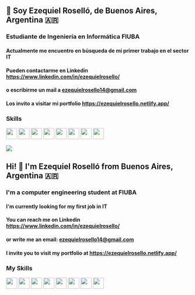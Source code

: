 ## 👋 Soy Ezequiel Roselló, de Buenos Aires, Argentina 🇦🇷
### Estudiante de Ingeniería en Informática FIUBA

#### Actualmente me encuentro en búsqueda de mi primer trabajo en el sector IT
#### Pueden contactarme en Linkedin https://www.linkedin.com/in/ezequielrosello/
#### o escribirme un mail a ezequielrosello14@gmail.com
#### Los invito a visitar mi portfolio https://ezequielrosello.netlify.app/

### Skills
<img src="https://upload.wikimedia.org/wikipedia/commons/thumb/6/6a/JavaScript-logo.png/768px-JavaScript-logo.png" width="30px">        <img src="https://upload.wikimedia.org/wikipedia/commons/thumb/c/c3/Python-logo-notext.svg/1200px-Python-logo-notext.svg.png" width="30px">    <img src="https://cdn-icons-png.flaticon.com/256/226/226777.png" width="30px">    <img src="https://upload.wikimedia.org/wikipedia/commons/thumb/1/18/ISO_C%2B%2B_Logo.svg/1200px-ISO_C%2B%2B_Logo.svg.png" width="30px">    <img src="https://cdn-icons-png.flaticon.com/512/6132/6132220.png" width="30px">    <img src="https://static-00.iconduck.com/assets.00/file-type-prolog-icon-2048x2048-3vfnh6jh.png" width="30px">    <img src="https://cdn4.iconfinder.com/data/icons/logos-and-brands/512/167_Html5_logo_logos-512.png" width="30px">    <img src="https://img.icons8.com/?size=512&id=21278&format=png" width="30px">



<picture>
  <source
    srcset="https://github-readme-stats.vercel.app/api?username=anuraghazra&show_icons=true&theme=dark"
    media="(prefers-color-scheme: dark)"
  />
  <source
    srcset="https://github-readme-stats.vercel.app/api?username=anuraghazra&show_icons=true"
    media="(prefers-color-scheme: light), (prefers-color-scheme: no-preference)"
  />
  <img src="https://github-readme-stats.vercel.app/api?username=anuraghazra&show_icons=true" />
</picture>



## 

## Hi! 👋 I'm Ezequiel Roselló from Buenos Aires, Argentina 🇦🇷
### I'm a computer engineering student at FIUBA

#### I'm currently looking for my first job in IT
#### You can reach me on Linkedin https://www.linkedin.com/in/ezequielrosello/
#### or write me an email: ezequielrosello14@gmail.com
#### I invite you to visit my portfolio at https://ezequielrosello.netlify.app/

### My Skills
<img src="https://upload.wikimedia.org/wikipedia/commons/thumb/6/6a/JavaScript-logo.png/768px-JavaScript-logo.png" width="30px">        <img src="https://upload.wikimedia.org/wikipedia/commons/thumb/c/c3/Python-logo-notext.svg/1200px-Python-logo-notext.svg.png" width="30px">    <img src="https://cdn-icons-png.flaticon.com/256/226/226777.png" width="30px">    <img src="https://upload.wikimedia.org/wikipedia/commons/thumb/1/18/ISO_C%2B%2B_Logo.svg/1200px-ISO_C%2B%2B_Logo.svg.png" width="30px">    <img src="https://cdn-icons-png.flaticon.com/512/6132/6132220.png" width="30px">    <img src="https://static-00.iconduck.com/assets.00/file-type-prolog-icon-2048x2048-3vfnh6jh.png" width="30px">    <img src="https://cdn4.iconfinder.com/data/icons/logos-and-brands/512/167_Html5_logo_logos-512.png" width="30px">    <img src="https://img.icons8.com/?size=512&id=21278&format=png" width="30px">
